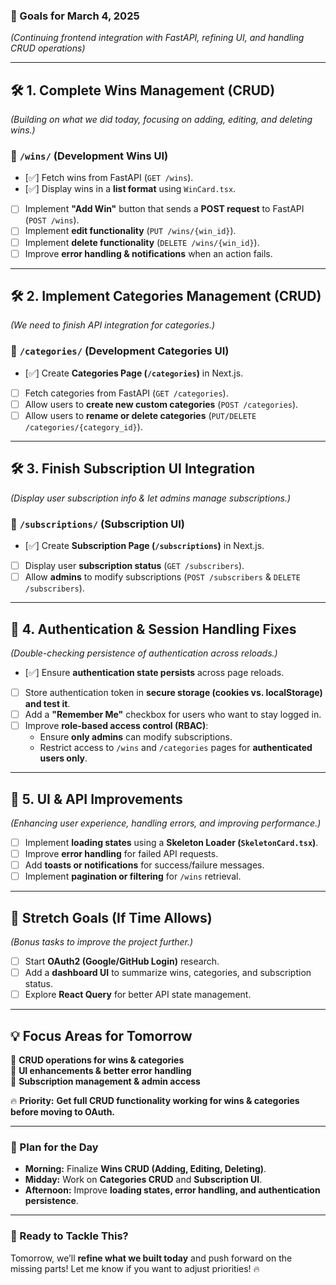 ### **🚀 Goals for March 4, 2025**  
_(Continuing frontend integration with FastAPI, refining UI, and handling CRUD operations)_  

---

## **🛠️ 1. Complete Wins Management (CRUD)**
_(Building on what we did today, focusing on adding, editing, and deleting wins.)_

### **🔹 `/wins/` (Development Wins UI)**
- [✅] Fetch wins from FastAPI (`GET /wins`).
- [✅] Display wins in a **list format** using `WinCard.tsx`.
- [ ] Implement **"Add Win"** button that sends a **POST request** to FastAPI (`POST /wins`).
- [ ] Implement **edit functionality** (`PUT /wins/{win_id}`).
- [ ] Implement **delete functionality** (`DELETE /wins/{win_id}`).
- [ ] Improve **error handling & notifications** when an action fails.

---

## **🛠️ 2. Implement Categories Management (CRUD)**
_(We need to finish API integration for categories.)_

### **🔹 `/categories/` (Development Categories UI)**
- [✅] Create **Categories Page (`/categories`)** in Next.js.
- [ ] Fetch categories from FastAPI (`GET /categories`).
- [ ] Allow users to **create new custom categories** (`POST /categories`).
- [ ] Allow users to **rename or delete categories** (`PUT/DELETE /categories/{category_id}`).

---

## **🛠️ 3. Finish Subscription UI Integration**
_(Display user subscription info & let admins manage subscriptions.)_

### **🔹 `/subscriptions/` (Subscription UI)**
- [✅] Create **Subscription Page (`/subscriptions`)** in Next.js.
- [ ] Display user **subscription status** (`GET /subscribers`).
- [ ] Allow **admins** to modify subscriptions (`POST /subscribers` & `DELETE /subscribers`).

---

## **📜 4. Authentication & Session Handling Fixes**
_(Double-checking persistence of authentication across reloads.)_
- [✅] Ensure **authentication state persists** across page reloads.
- [ ] Store authentication token in **secure storage (cookies vs. localStorage) and test it**.
- [ ] Add a **"Remember Me"** checkbox for users who want to stay logged in.
- [ ] Improve **role-based access control (RBAC)**:
  - Ensure **only admins** can modify subscriptions.
  - Restrict access to `/wins` and `/categories` pages for **authenticated users only**.

---

## **🌟 5. UI & API Improvements**
_(Enhancing user experience, handling errors, and improving performance.)_
- [ ] Implement **loading states** using a **Skeleton Loader (`SkeletonCard.tsx`)**.
- [ ] Improve **error handling** for failed API requests.
- [ ] Add **toasts or notifications** for success/failure messages.
- [ ] Implement **pagination or filtering** for `/wins` retrieval.

---

## **🎯 Stretch Goals (If Time Allows)**
_(Bonus tasks to improve the project further.)_
- [ ] Start **OAuth2 (Google/GitHub Login)** research.
- [ ] Add a **dashboard UI** to summarize wins, categories, and subscription status.
- [ ] Explore **React Query** for better API state management.

---

## **💡 Focus Areas for Tomorrow**  
🔹 **CRUD operations for wins & categories**  
🔹 **UI enhancements & better error handling**  
🔹 **Subscription management & admin access**  

🔥 **Priority:** **Get full CRUD functionality working for wins & categories before moving to OAuth.**  

---

### **📌 Plan for the Day**
- **Morning:** Finalize **Wins CRUD (Adding, Editing, Deleting)**.  
- **Midday:** Work on **Categories CRUD** and **Subscription UI**.  
- **Afternoon:** Improve **loading states, error handling, and authentication persistence**.  

---
### **🚀 Ready to Tackle This?**
Tomorrow, we’ll **refine what we built today** and push forward on the missing parts! Let me know if you want to adjust priorities! 🔥